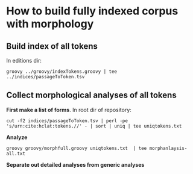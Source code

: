 # How to build fully indexed corpus with morphology

## Build index of all tokens ##

In editions dir:

    groovy ../groovy/indexTokens.groovy | tee ../indices/passageToToken.tsv


## Collect morphological analyses of all tokens ##

**First make a list of forms**.  In root dir of repository:

    cut -f2 indices/passageToToken.tsv | perl -pe 's/urn:cite:hclat:tokens.//' - | sort | uniq | tee uniqtokens.txt


**Analyze**

    groovy groovy/morphfull.groovy uniqtokens.txt  | tee morphanlaysis-all.txt

**Separate out detailed analyses from generic analyses**




    